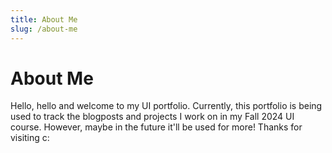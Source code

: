 ```yaml
---
title: About Me
slug: /about-me
---
```


# About Me

Hello, hello and welcome to my UI portfolio. Currently, this portfolio is being used to track the blogposts and projects I work on in my Fall 2024 UI course. However, maybe in the future it'll be used for more! Thanks for visiting c:

<!-- Add more content about yourself -->
